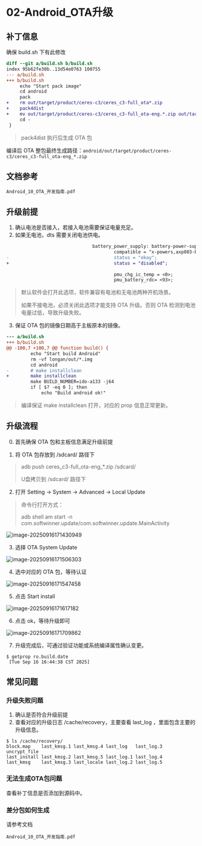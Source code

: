 # 02-Android_OTA升级



## 补丁信息

确保 build.sh 下有此修改

```diff
diff --git a/build.sh b/build.sh
index 95b62fe30b..13d54e0763 100755
--- a/build.sh
+++ b/build.sh
     echo "Start pack image"
     cd android
     pack
+    rm out/target/product/ceres-c3/ceres_c3-full_ota*.zip
+    pack4dist
+    mv out/target/product/ceres-c3/ceres_c3-full_ota-eng.*.zip out/target/product/ceres-c3/ceres_c3-full_ota-eng_$(date +%Y%m%d)_$(date +%H%M).zip
     cd -
 }
```

> pack4dist 执行后生成 OTA 包

编译后 OTA 整包最终生成路径：`android/out/target/product/ceres-c3/ceres_c3-full_ota-eng_*.zip`



## 文档参考

```
Android_10_OTA_开发指南.pdf
```



## 升级前提

1. 确认电池是否接入，若接入电池需要保证电量充足。
2. 如果无电池，dts 需要关闭电池供电。

```diff
                                battery_power_supply: battery-power-supply {
                                        compatible = "x-powers,axp803-battery-power-supply";
-                                       status = "okay";
+                                       status = "disabled";
 
                                        pmu_chg_ic_temp = <0>;
                                        pmu_battery_rdc= <93>;
```

> 默认软件会打开此选项，软件兼容有电池和无电池两种开机场景。
>
> 如果不接电池，必须关闭此选项才能支持 OTA 升级。否则 OTA 检测到电池电量过低，导致升级失败。

3. 保证 OTA 包的镜像日期高于主板原本的镜像。

```diff
--- a/build.sh
+++ b/build.sh
@@ -100,7 +100,7 @@ function build() {
         echo "Start build Android"
         rm -vf longan/out/*.img
         cd android
-        # make installclean
+        make installclean
         make BUILD_NUMBER=ido-a133 -j64
         if [ $? -eq 0 ]; then
             echo "Build android ok!"
```

> 编译保证 make installclean 打开，对应的 prop 信息正常更新。



## 升级流程

0. 首先确保 OTA 包和主板信息满足升级前提

1. 将 OTA 包存放到 /sdcard/ 路径下

> adb push ceres_c3-full_ota-eng_*.zip /sdcard/
>
> U盘拷贝到 /sdcard/ 路径下

2. 打开 Setting -> System -> Advanced -> Local Update 

> 命令行打开方式：
>
> adb shell am start -n com.softwinner.update/com.softwinner.update.MainActivity

![image-20250916171430949](http://tanzhtanzh.oss-cn-shenzhen.aliyuncs.com/img/image-20250916171430949.png)

3. 选择 OTA System Update 

![image-20250916171506303](http://tanzhtanzh.oss-cn-shenzhen.aliyuncs.com/img/image-20250916171506303.png)

4. 选中对应的 OTA 包，等待认证

![image-20250916171547458](http://tanzhtanzh.oss-cn-shenzhen.aliyuncs.com/img/image-20250916171547458.png)

5. 点击 Start install

![image-20250916171617182](http://tanzhtanzh.oss-cn-shenzhen.aliyuncs.com/img/image-20250916171617182.png)

6. 点击 ok，等待升级即可

![image-20250916171709862](http://tanzhtanzh.oss-cn-shenzhen.aliyuncs.com/img/image-20250916171709862.png)

7. 升级完成后，可通过验证功能或系统编译属性确认变更。

```
$ getprop ro.build.date
 [Tue Sep 16 16:44:38 CST 2025]
```



## 常见问题

### 升级失败问题

1. 确认是否符合升级前提
2. 查看对应的升级日志 /cache/recovery，主要查看 last_log ，里面包含主要的升级信息。

```
$ ls /cache/recovery/                                                
block.map    last_kmsg.1 last_kmsg.4 last_log   last_log.3 uncrypt_file 
last_install last_kmsg.2 last_kmsg.5 last_log.1 last_log.4 
last_kmsg    last_kmsg.3 last_locale last_log.2 last_log.5 
```



### 无法生成OTA包问题

查看补丁信息是否添加到源码中。



### 差分包如何生成

请参考文档

```
Android_10_OTA_开发指南.pdf
```

